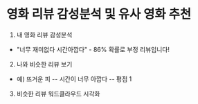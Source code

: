 # 영화 리뷰 감성분석 및 유사 영화 추천

1. 내 영화 리뷰 감성분석
  -  "너무 재미없다 시간아깝다" - 86% 확률로 부정 리뷰입니다!

2. 나와 비슷한 리뷰 보기
  - 예) 뜨거운 피 -- 시간이 너무 아깝다 -- 평점 1

3. 비슷한 리뷰 워드클라우드 시각화
